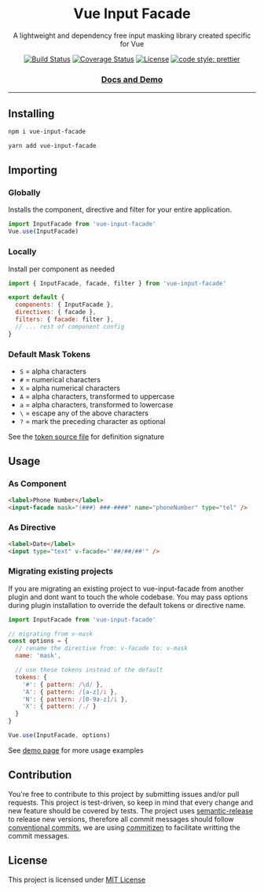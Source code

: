 <div align="center" markdown="1" style="text-align:center">

# Vue Input Facade

A lightweight and dependency free input masking library created specific for Vue

[![Build Status](https://travis-ci.org/RonaldJerez/vue-input-facade.svg?branch=master)](https://travis-ci.org/RonaldJerez/vue-input-facade)
[![Coverage Status](https://coveralls.io/repos/github/RonaldJerez/vue-input-facade/badge.svg?branch=master&service=github)](https://coveralls.io/github/RonaldJerez/vue-input-facade?branch=master&service=github)
[![License](https://img.shields.io/badge/license-MIT-blue.svg)](LICENSE)
[![code style: prettier](https://img.shields.io/badge/code_style-prettier-ff69b4.svg)](https://github.com/prettier/prettier)

<div class="hide" markdown="1">

### [Docs and Demo](https://ronaldjerez.github.io/vue-input-facade)

</div>

---

</div>

## Installing

```bash
npm i vue-input-facade
```

```bash
yarn add vue-input-facade
```

## Importing

### Globally

Installs the component, directive and filter for your entire application.

```javascript
import InputFacade from 'vue-input-facade'
Vue.use(InputFacade)
```

### Locally

Install per component as needed

```javascript
import { InputFacade, facade, filter } from 'vue-input-facade'

export default {
  components: { InputFacade },
  directives: { facade },
  filters: { facade: filter },
  // ... rest of component config
}
```

### Default Mask Tokens

+ `S` = alpha characters
+ `#` = numerical characters
+ `X` = alpha numerical characters
+ `A` = alpha characters, transformed to uppercase
+ `a` = alpha characters, transformed to lowercase
+ `\` = escape any of the above characters
+ `?` = mark the preceding character as optional

See the [token source file](https://github.com/RonaldJerez/vue-input-facade/blob/master/src/tokens.js) for definition signature

<div class="hide" markdown="1">

## Usage

### As Component

```html
<label>Phone Number</label>
<input-facade mask="(###) ###-####" name="phoneNumber" type="tel" />
```

### As Directive

```html
<label>Date</label>
<input type="text" v-facade="'##/##/##'" />
```

### Migrating existing projects

If you are migrating an existing project to vue-input-facade from another plugin and dont want to touch the whole codebase.  You may pass options during plugin installation to override the default tokens or directive name.

```javascript
import InputFacade from 'vue-input-facade'

// migrating from v-mask
const options = {
  // rename the directive from: v-facade to: v-mask
  name: 'mask',

  // use these tokens instead of the default
  tokens: {
    '#': { pattern: /\d/ },
    'A': { pattern: /[a-z]/i },
    'N': { pattern: /[0-9a-z]/i },
    'X': { pattern: /./ }
  }
}

Vue.use(InputFacade, options)
```

See [demo page](https://ronaldjerez.github.io/vue-input-facade) for more usage examples

## Contribution

You're free to contribute to this project by submitting issues and/or pull requests. This project is test-driven, so keep in mind that every change and new feature should be covered by tests.  The project uses [semantic-release](https://github.com/semantic-release/semantic-release) to release new versions, therefore all commit messages should follow [conventional commits](https://www.conventionalcommits.org/en/v1.0.0/#summary), we are using [commitizen](https://github.com/commitizen/cz-cli) to facilitate writting the commit messages.

## License

This project is licensed under [MIT License](http://en.wikipedia.org/wiki/MIT_License)

</div>
